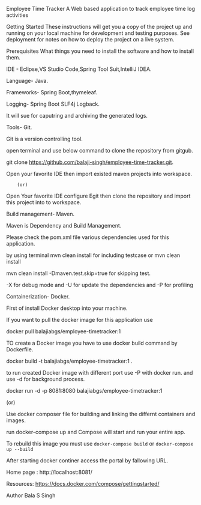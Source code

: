 Employee Time Tracker
A Web based application to track employee time log activities

Getting Started
These instructions will get you a copy of the project up and running on your local machine for development and testing purposes.
See deployment for notes on how to deploy the project on a live system.

Prerequisites
What things you need to install the software and how to install them.

IDE - Eclipse,VS Studio Code,Spring Tool Suit,IntelliJ IDEA. 

Language- Java.

Frameworks- Spring Boot,thymeleaf.

Logging- Spring Boot SLF4j Logback.

It will sue for caputring and archiving the generated logs.

Tools- Git.

Git is a version controlling tool. 

open terminal and use below  command to clone the repository from gitgub.

git clone https://github.com/balaji-singh/employee-time-tracker.git.

Open your favorite IDE then import existed maven projects into workspace. 

        (or)

Open Your favorite IDE configure Egit then clone the repository and import this project into to workspace.


Build management- Maven.

Maven is  Dependency and Build Management.

Please check the pom.xml file various dependencies used for this application.

by using terminal mvn clean install for including testcase or mvn clean install 

mvn clean install -Dmaven.test.skip=true for skipping test.

-X for debug mode and -U for update the dependencies and -P for profiling

Containerization- Docker.

First of install Docker desktop into your machine.

If you want to pull the docker image for this application use

docker pull balajiabgs/employee-timetracker:1

TO create a Docker image you have to use docker build command by Dockerfile.

docker build -t balajiabgs/employee-timetracker:1 .

to run created Docker image with different port use -P with docker run.
and use -d for background process.

docker run -d  -p 8081:8080 balajiabgs/employee-timetracker:1

(or)

Use docker composer file for building and linking the differnt containers and images.

run docker-compose up and Compose will start and run your entire app.

To rebuild this image you must use `docker-compose build` or `docker-compose up --build`

After starting docker continer access the portal by fallowing URL.

Home page : http://localhost:8081/

Resources: https://docs.docker.com/compose/gettingstarted/

Author
Bala S Singh



